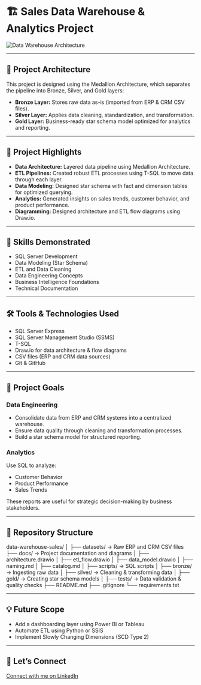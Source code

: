 # 🏗️ Sales Data Warehouse & Analytics Project

![Data Warehouse Architecture](docs/data_architecture.png)

---

## 🧱 Project Architecture

This project is designed using the Medallion Architecture, which separates the pipeline into Bronze, Silver, and Gold layers:

- **Bronze Layer:** Stores raw data as-is (imported from ERP & CRM CSV files).
- **Silver Layer:** Applies data cleaning, standardization, and transformation.
- **Gold Layer:** Business-ready star schema model optimized for analytics and reporting.

---

## 📖 Project Highlights

- **Data Architecture:** Layered data pipeline using Medallion Architecture.
- **ETL Pipelines:** Created robust ETL processes using T-SQL to move data through each layer.
- **Data Modeling:** Designed star schema with fact and dimension tables for optimized querying.
- **Analytics:** Generated insights on sales trends, customer behavior, and product performance.
- **Diagramming:** Designed architecture and ETL flow diagrams using Draw.io.

---

## 🎯 Skills Demonstrated

- SQL Server Development  
- Data Modeling (Star Schema)  
- ETL and Data Cleaning  
- Data Engineering Concepts  
- Business Intelligence Foundations  
- Technical Documentation  

---

## 🛠️ Tools & Technologies Used

- SQL Server Express  
- SQL Server Management Studio (SSMS)  
- T-SQL  
- Draw.io for data architecture & flow diagrams  
- CSV files (ERP and CRM data sources)  
- Git & GitHub  

---

## 🚀 Project Goals

### Data Engineering

- Consolidate data from ERP and CRM systems into a centralized warehouse.  
- Ensure data quality through cleaning and transformation processes.  
- Build a star schema model for structured reporting.

### Analytics

Use SQL to analyze:

- Customer Behavior  
- Product Performance  
- Sales Trends  

These reports are useful for strategic decision-making by business stakeholders.

---

## 📂 Repository Structure

data-warehouse-sales/
│
├── datasets/ → Raw ERP and CRM CSV files
├── docs/ → Project documentation and diagrams
│ ├── architecture.drawio
│ ├── etl_flow.drawio
│ ├── data_model.drawio
│ ├── naming.md
│ ├── catalog.md
│
├── scripts/ → SQL scripts
│ ├── bronze/ → Ingesting raw data
│ ├── silver/ → Cleaning & transforming data
│ ├── gold/ → Creating star schema models
│
├── tests/ → Data validation & quality checks
├── README.md
├── .gitignore
└── requirements.txt


---

## 💡 Future Scope

- Add a dashboarding layer using Power BI or Tableau  
- Automate ETL using Python or SSIS  
- Implement Slowly Changing Dimensions (SCD Type 2)  

---

## 🤝 Let’s Connect

[Connect with me on LinkedIn](https://www.linkedin.com/in/giteshgarg08/)
